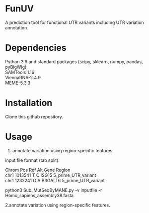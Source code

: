 # FunUV
A prediction tool for functional UTR variants including UTR variation annotation.

# Dependencies
Python 3.9 and standard packages (scipy, sklearn, numpy, pandas, pyBigWig).  
SAMTools 1.16  
ViennaRNA-2.4.9  
MEME-5.3.3  

# Installation
Clone this github repository.

# Usage
1. annotate variation using region-specific features.  

  input file format (tab split):  

  Chrom   Pos     Ref     Alt     Gene    Region  
  chr1    1013541 T       C       ISG15   5_prime_UTR_variant  
  chr1    1232241 G       A       B3GALT6 5_prime_UTR_variant

python3 Sub_MutSeqByMANE.py -v inputfile -r Homo_sapiens_assembly38.fasta  

2.annotate variation using region-specific features.  

